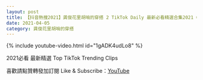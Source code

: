 ```yaml
---
layout: post
title: 【抖音熱搜2021】龚俊花里胡哨的穿搭 2 TikTok Daily 最新必看精選合集2021 04 05
date: 2021-04-05
category: 龚俊花里胡哨的穿搭
---
```


{% include youtube-video.html id="1gADK4udLo8" %}

2021必看 最新精選 Top TikTok Trending Clips

喜歡請點贊轉發加訂閱 Like & Subscribe：[YouTube](https://www.youtube.com/channel/UCAoR7VcanIPd04uEq_GIylA/videos)

